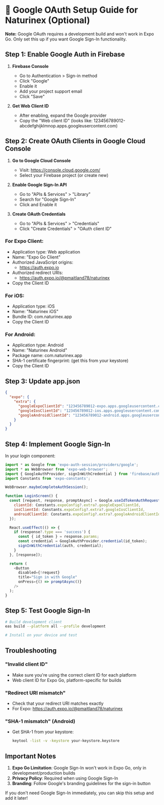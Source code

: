 # 🔐 Google OAuth Setup Guide for Naturinex (Optional)

**Note:** Google OAuth requires a development build and won't work in Expo Go. Only set this up if you want Google Sign-In functionality.

## Step 1: Enable Google Auth in Firebase

1. **Firebase Console**
   - Go to Authentication > Sign-in method
   - Click "Google" 
   - Enable it
   - Add your project support email
   - Click "Save"

2. **Get Web Client ID**
   - After enabling, expand the Google provider
   - Copy the "Web client ID" (looks like: 123456789012-abcdefghijklmnop.apps.googleusercontent.com)

## Step 2: Create OAuth Clients in Google Cloud Console

1. **Go to Google Cloud Console**
   - Visit: https://console.cloud.google.com/
   - Select your Firebase project (or create new)

2. **Enable Google Sign-In API**
   - Go to "APIs & Services" > "Library"
   - Search for "Google Sign-In"
   - Click and Enable it

3. **Create OAuth Credentials**
   - Go to "APIs & Services" > "Credentials"
   - Click "Create Credentials" > "OAuth client ID"

### For Expo Client:
- Application type: Web application
- Name: "Expo Go Client"
- Authorized JavaScript origins:
  - https://auth.expo.io
- Authorized redirect URIs:
  - https://auth.expo.io/@pmaitland78/naturinex
- Copy the Client ID

### For iOS:
- Application type: iOS
- Name: "Naturinex iOS"
- Bundle ID: com.naturinex.app
- Copy the Client ID

### For Android:
- Application type: Android
- Name: "Naturinex Android"
- Package name: com.naturinex.app
- SHA-1 certificate fingerprint: (get this from your keystore)
- Copy the Client ID

## Step 3: Update app.json

```json
{
  "expo": {
    "extra": {
      "googleExpoClientId": "123456789012-expo.apps.googleusercontent.com",
      "googleIosClientId": "123456789012-ios.apps.googleusercontent.com",
      "googleAndroidClientId": "123456789012-android.apps.googleusercontent.com"
    }
  }
}
```

## Step 4: Implement Google Sign-In

In your login component:

```javascript
import * as Google from 'expo-auth-session/providers/google';
import * as WebBrowser from 'expo-web-browser';
import { GoogleAuthProvider, signInWithCredential } from 'firebase/auth';
import Constants from 'expo-constants';

WebBrowser.maybeCompleteAuthSession();

function LoginScreen() {
  const [request, response, promptAsync] = Google.useIdTokenAuthRequest({
    clientId: Constants.expoConfig?.extra?.googleExpoClientId,
    iosClientId: Constants.expoConfig?.extra?.googleIosClientId,
    androidClientId: Constants.expoConfig?.extra?.googleAndroidClientId,
  });

  React.useEffect(() => {
    if (response?.type === 'success') {
      const { id_token } = response.params;
      const credential = GoogleAuthProvider.credential(id_token);
      signInWithCredential(auth, credential);
    }
  }, [response]);

  return (
    <Button
      disabled={!request}
      title="Sign in with Google"
      onPress={() => promptAsync()}
    />
  );
}
```

## Step 5: Test Google Sign-In

```bash
# Build development client
eas build --platform all --profile development

# Install on your device and test
```

## Troubleshooting

### "Invalid client ID"
- Make sure you're using the correct client ID for each platform
- Web client ID for Expo Go, platform-specific for builds

### "Redirect URI mismatch"
- Check that your redirect URI matches exactly
- For Expo: https://auth.expo.io/@pmaitland78/naturinex

### "SHA-1 mismatch" (Android)
- Get SHA-1 from your keystore:
  ```bash
  keytool -list -v -keystore your-keystore.keystore
  ```

## Important Notes

1. **Expo Go Limitation**: Google Sign-In won't work in Expo Go, only in development/production builds
2. **Privacy Policy**: Required when using Google Sign-In
3. **Branding**: Follow Google's branding guidelines for the sign-in button

If you don't need Google Sign-In immediately, you can skip this setup and add it later!